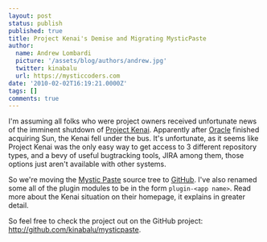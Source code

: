 ```yaml
---
layout: post
status: publish
published: true
title: Project Kenai's Demise and Migrating MysticPaste
author:
  name: Andrew Lombardi
  picture: '/assets/blog/authors/andrew.jpg'
  twitter: kinabalu
  url: https://mysticcoders.com
date: '2010-02-02T16:19:21.0000Z'
tags: []
comments: true
---
```

I'm assuming all folks who were project owners received unfortunate news of the imminent shutdown of <a href="http://kenai.com/" target="_blank">Project Kenai</a>.  Apparently after <a href="http://www.oracle.com" target="_blank">Oracle</a> finished acquiring Sun, the Kenai fell under the bus.  It's unfortunate, as it seems like Project Kenai was the only easy way to get access to 3 different repository types, and a bevy of useful bugtracking tools, JIRA among them, those options just aren't available with other systems.

So we're moving the <a href="http://www.mysticpaste.com">Mystic Paste</a> source tree to <a href="http://github.com/kinabalu/mysticpaste">GitHub</a>.  I've also renamed some all of the plugin modules to be in the form <code>plugin-&lt;app name&gt;</code>.  Read more about the Kenai situation on their homepage, it explains in greater detail.

So feel free to check the project out on the GitHub project: <a href="http://github.com/kinabalu/mysticpaste">http://github.com/kinabalu/mysticpaste</a>.

